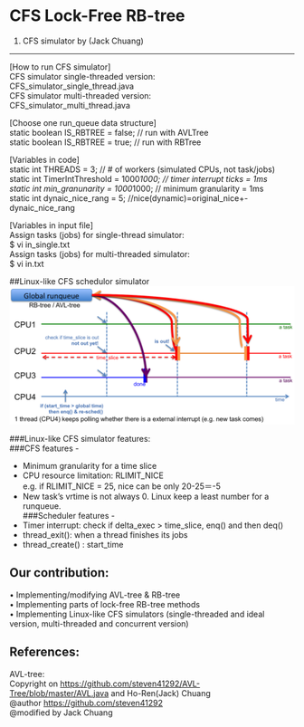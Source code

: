 # CFS Lock-Free RB-tree

1. CFS simulator by (Jack Chuang)
----  

[How to run CFS simulator]  
CFS simulator single-threaded version:  
	CFS_simulator_single_thread.java  
CFS simulator multi-threaded version:  
	CFS_simulator_multi_thread.java  


[Choose one run_queue data structure]  
static boolean IS_RBTREE = false; // run with AVLTree  
static boolean IS_RBTREE = true; // run with RBTree  


[Variables in code]  
static int THREADS = 3; 		    // # of workers (simulated CPUs, not task/jobs)  
static int TimerIntThreshold = 1000*1000;   // timer interrupt ticks = 1ms  
static int min_granunarity = 1000*1000;	    // minimum granularity = 1ms  
static int dynaic_nice_rang = 5;	    //nice(dynamic)=original_nice+-dynaic_nice_rang  


[Variables in input file]  
Assign tasks (jobs) for single-thread simulator:   
	$ vi in_single.txt  
Assign tasks (jobs) for multi-threaded simulator:  
	$ vi in.txt  


##Linux-like CFS schedulor simulator  
![image](https://github.com/caomincan/CFSLockFreeRBTree/raw/master/Linux-like_CFS_Simulator.png)

###Linux-like CFS simulator features:  
###CFS features -
* 	Minimum granularity for a time slice
* 	CPU resource limitation: RLIMIT_NICE   
       e.g. if RLIMIT_NICE = 25, nice can be only 20-25＝-5  
* 	New task’s vrtime is not always 0. 	Linux keep a least number for a runqueue.  
###Scheduler features -   
* 	Timer interrupt: check if delta_exec > time_slice, enq() and then deq()  
* 	thread_exit(): when a thread finishes its jobs  
* 	thread_create() : start_time  



Our contribution:  
----  
• Implementing/modifying AVL-tree & RB-tree  
• Implementing parts of lock-free RB-tree methods  
• Implementing Linux-like CFS simulators (single-threaded and ideal version, multi-threaded and concurrent version)  

References:
----  
AVL-tree:  
	Copyright on https://github.com/steven41292/AVL-Tree/blob/master/AVL.java and Ho-Ren(Jack) Chuang  
 	@author https://github.com/steven41292  
	@modified by Jack Chuang  

